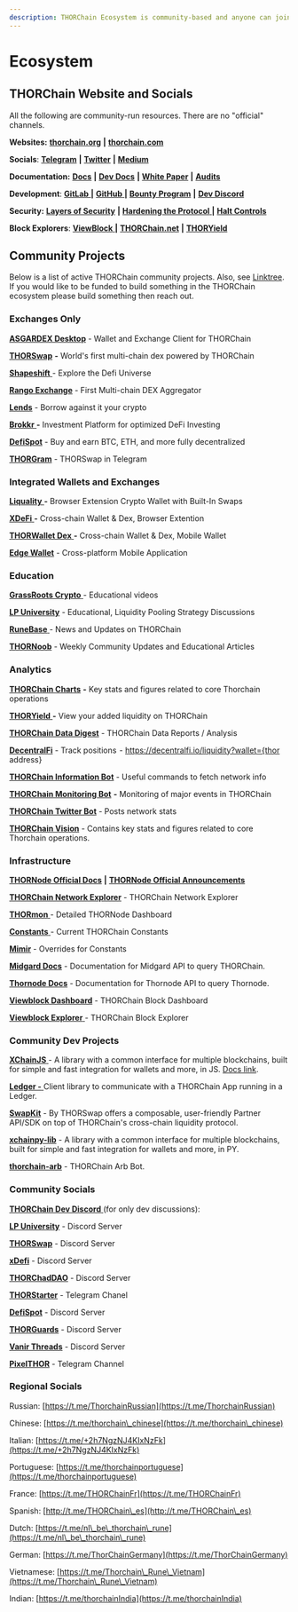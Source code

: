 ```yaml
---
description: THORChain Ecosystem is community-based and anyone can join.
---
```


# Ecosystem

## **THORChain Website and Socials**

All the following are community-run resources. There are no "official" channels.

**Websites:** [**thorchain.org**](http://thorchain.org/) **|** [**thorchain.com**](https://www.thorchain.com/)

**Socials**: [**Telegram**](https://t.me/thorchain\_org) **|** [**Twitter**](https://twitter.com/THORchain) **|** [**Medium**](https://medium.com/thorchain)

**Documentation:** [**Docs**](https://docs.thorchain.org/) **|** [**Dev Docs**](https://dev.thorchain.org/) **|** [**White Paper**](https://github.com/thorchain/Resources/blob/master/Whitepapers/THORChain-Whitepaper-May2020.pdf) **|** [**Audits**](https://github.com/thorchain/Resources/tree/master/Audits)

**Development**: [**GitLab** ](https://gitlab.com/thorchain)**|** [**GitHub** ](https://github.com/thorchain)**|** [**Bounty Program**](https://immunefi.com/bounty/thorchain/) **|** [**Dev Discord**](https://discord.gg/u6wMSKHpD4)

**Security:** [**Layers of Security**](https://medium.com/thorchain/thorchains-layers-of-security-e308d537acf1) **|** [**Hardening the Protocol** ](https://medium.com/thorchain/hardening-the-thorchain-protocol-f80164de7685)**|** [**Halt Controls**](https://dev.thorchain.org/thorchain-dev/network/interface-management)

**Block Explorers**: [**ViewBlock**  ](https://viewblock.io/thorchain)**|** [**THORChain.net**](https://thorchain.net/#/txs) **|** [**THORYield**](https://app.thoryield.com/transactions?page=1)

## **Community Projects**

Below is a list of active THORChain community projects. Also, see [Linktree](https://linktr.ee/thorchain). If you would like to be funded to build something in the THORChain ecosystem please build something then reach out.

### Exchanges Only

[**ASGARDEX Desktop**](https://github.com/asgardex/asgardex-desktop/releases) - Wallet and Exchange Client for THORChain

[**THORSwap**](https://thorswap.finance/) **-** World's first multi-chain dex powered by THORChain

[**Shapeshift** ](https://shapeshift.com/)- Explore the Defi Universe

[**Rango Exchange**](https://rango.exchange/) - First Multi-chain DEX Aggregator

[**Lends**](https://app.lends.so/) - Borrow against it your crypto

[**Brokkr** ](https://app.brokkr.finance/#/)**-** Investment Platform for optimized DeFi Investing

[**DefiSpot**](https://www.defispot.com/trade) - Buy and earn BTC, ETH, and more fully decentralized

[**THORGram**](https://t.me/thorgram\_public) - THORSwap in Telegram

### Integrated Wallets and Exchanges

[**Liquality** ](https://liquality.io/)**-** Browser Extension Crypto Wallet with Built-In Swaps

[**XDeFi** ](https://www.xdefi.io)**-** Cross-chain Wallet & Dex, Browser Extention

[**THORWallet Dex** ](https://www.thorwallet.org/)**-** Cross-chain Wallet & Dex, Mobile Wallet

[**Edge Wallet**](https://edge.app/) - Cross-platform Mobile Application

### **Education**

[**GrassRoots Crypto** ](https://www.youtube.com/c/GrassRootsCrypto/)- Educational videos

[**LP University**](https://discord.gg/jVWS4EAYhh)  - Educational, Liquidity Pooling Strategy Discussions

[**RuneBase** ](https://www.runebase.org/)- News and Updates on THORChain

[**THORNoob**](https://medium.com/@THORNoob) - Weekly Community Updates and Educational Articles

### **Analytics**

[**THORChain Charts**](https://thorcharts.org/) **-** Key stats and figures related to core Thorchain operations

[**THORYield** ](https://thoryield.com/)**-** View your added liquidity on THORChain

[**THORChain Data Digest**](https://alexsimpson96.medium.com/) - THORChain Data Reports / Analysis&#x20;

[**DecentralFi**](https://decentralfi.io/) - Track positions  - https://decentralfi.io/liquidity?wallet={thor address}

[**THORChain Information Bot**](https://t.me/thor\_infobot) - Useful commands to fetch network info

[**THORChain Monitoring Bot**](https://t.me/thorchain\_alert) **-** Monitoring of major events in THORChain

[**THORChain Twitter Bot**](https://twitter.com/thor\_bot) - Posts network stats

[**THORChain Vision**](https://thorchain.vision/console) - Contains key stats and figures related to core Thorchain operations.

### **Infrastructure**

[**THORNode Official Docs**](https://docs.thorchain.org/thornodes/overview) **|** [**THORNode Official Announcements**](https://t.me/thornode\_ann)

[**THORChain Network Explorer**](https://thorchain.net/) - THORChain Network Explorer

[**THORmon** ](https://thorchain.network/)- Detailed THORNode Dashboard

[**Constants** ](https://thornode.ninerealms.com/thorchain/constants)- Current THORChain Constants

[**Mimir**](https://thornode.ninerealms.com/thorchain/mimir) - Overrides for Constants

[**Midgard Docs**](https://midgard.ninerealms.com/v2/doc) - Documentation for Midgard API to query THORChain.

[**Thornode Docs**](https://thornode.ninerealms.com/thorchain/doc/) - Documentation for Thornode API to query Thornode.

[**Viewblock Dashboard**](https://dash.viewblock.io/d/thorchain) - THORChain Block Dashboard

[**Viewblock Explorer** ](https://viewblock.io/thorchain) - THORChain Block Explorer

### Community Dev Projects

[**XChainJS** ](https://xchainjs.org)- A library with a common interface for multiple blockchains, built for simple and fast integration for wallets and more, in JS. [Docs link](http://docs.xchainjs.org/).

[**Ledger -** ](https://www.npmjs.com/package/@thorchain/ledger-thorchain)Client library to communicate with a THORChain App running in a Ledger.

[**SwapKit**](https://docs.thorswap.finance/swapkit-docs/) - By THORSwap offers a composable, user-friendly Partner API/SDK on top of THORChain's cross-chain liquidity protocol.

[**xchainpy-lib**](https://github.com/xchainjs/xchainpy-lib) - A library with a common interface for multiple blockchains, built for simple and fast integration for wallets and more, in PY.

[**thorchain-arb**](https://github.com/hoodieonwho/thorchain-arb) - THORChain Arb Bot.

### Community Socials

[**THORChain Dev Discord** ](https://discord.gg/u6wMSKHpD4)(for only dev discussions):&#x20;

[**LP University**](https://discord.gg/c4EhDZdFMA) - Discord Server

[**THORSwap**](https://discord.gg/thorswap) - Discord Server

[**xDefi**](https://discord.com/invite/xdefiwallet) - Discord Server

[**THORChadDAO**](https://discord.gg/CWypyjbZjW) - Discord Server

[**THORStarter**](https://t.me/thorstarter) - Telegram Chanel

[**DefiSpot**](https://discord.gg/7Zuypgv6Qf) - Discord Server

[**THORGuards**](https://discord.gg/KQEhr3jtAd) - Discord Server

[**Vanir Threads**](https://discord.gg/4DnN5j4nnw) - Discord Server

[**PixelTHOR**](https://t.me/runenft) - Telegram Channel

### Regional Socials

Russian: [https://t.me/ThorchainRussian](https://t.me/ThorchainRussian)

Chinese: [https://t.me/thorchain\_chinese](https://t.me/thorchain\_chinese)

Italian: [https://t.me/+2h7NgzNJ4KIxNzFk](https://t.me/+2h7NgzNJ4KIxNzFk)

Portuguese: [https://t.me/thorchainportuguese](https://t.me/thorchainportuguese)

France: [https://t.me/THORChainFr](https://t.me/THORChainFr)

Spanish: [http://t.me/THORChain\_es](http://t.me/THORChain\_es)

Dutch: [https://t.me/nl\_be\_thorchain\_rune](https://t.me/nl\_be\_thorchain\_rune)

German: [https://t.me/ThorChainGermany](https://t.me/ThorChainGermany)

Vietnamese: [https://t.me/Thorchain\_Rune\_Vietnam](https://t.me/Thorchain\_Rune\_Vietnam)

Indian: [https://t.me/thorchainIndia](https://t.me/thorchainIndia)
